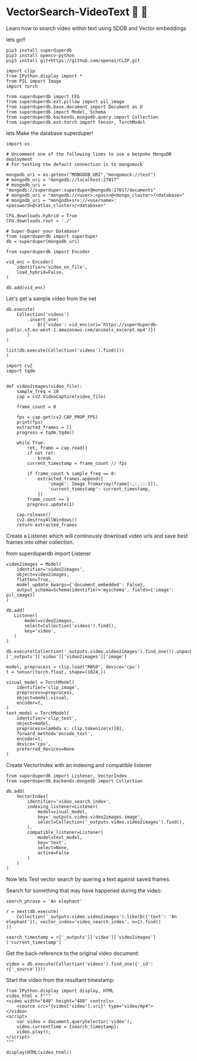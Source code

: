 # VectorSearch-VideoText 🍿 🎥
Learn how to search video within text using SDDB and Vector embeddings

lets go!!
```
pip3 install superduperdb
pip3 install opencv-python
pip3 install git+https://github.com/openai/CLIP.git
```

```
import clip
from IPython.display import *
from PIL import Image
import torch

from superduperdb import CFG
from superduperdb.ext.pillow import pil_image
from superduperdb.base.document import Document as D
from superduperdb import Model, Schema
from superduperdb.backends.mongodb.query import Collection
from superduperdb.ext.torch import tensor, TorchModel
```

lets Make the database superduper!

```
import os

# Uncomment one of the following lines to use a bespoke MongoDB deployment
# For testing the default connection is to mongomock

mongodb_uri = os.getenv("MONGODB_URI","mongomock://test")
# mongodb_uri = "mongodb://localhost:27017"
# mongodb_uri = "mongodb://superduper:superduper@mongodb:27017/documents"
# mongodb_uri = "mongodb://<user>:<pass>@<mongo_cluster>/<database>"
# mongodb_uri = "mongodb+srv://<username>:<password>@<atlas_cluster>/<database>"

CFG.downloads.hybrid = True
CFG.downloads.root = './'

# Super-Duper your Database!
from superduperdb import superduper
db = superduper(mongodb_uri)
```

```
from superduperdb import Encoder

vid_enc = Encoder(
    identifier='video_on_file',
    load_hybrid=False,
)

db.add(vid_enc)
```

Let's get a sample video from the net

```
db.execute(
    Collection('videos')
        .insert_one(
            D({'video': vid_enc(uri='https://superduperdb-public.s3.eu-west-1.amazonaws.com/animals_excerpt.mp4')})
        )
)
```

```
list(db.execute(Collection('videos').find()))
)
```

```
import cv2
import tqdm


def video2images(video_file):
    sample_freq = 10
    cap = cv2.VideoCapture(video_file)

    frame_count = 0

    fps = cap.get(cv2.CAP_PROP_FPS)
    print(fps)
    extracted_frames = []
    progress = tqdm.tqdm()

    while True:
        ret, frame = cap.read()
        if not ret:
            break
        current_timestamp = frame_count // fps
        
        if frame_count % sample_freq == 0:
            extracted_frames.append({
                'image': Image.fromarray(frame[:,:,::-1]),
                'current_timestamp': current_timestamp,
            })
        frame_count += 1        
        progress.update(1)
    
    cap.release()
    cv2.destroyAllWindows()
    return extracted_frames
```

Create a Listener which will continously download video urls and save best frames into other collection.

from superduperdb import Listener

```
video2images = Model(
    identifier='video2images',
    object=video2images,
    flatten=True,
    model_update_kwargs={'document_embedded': False},
    output_schema=Schema(identifier='myschema', fields={'image': pil_image})
)

db.add(
   Listener(
       model=video2images,
       select=Collection('videos').find(),
       key='video',
   )
)
```

```
db.execute(Collection('_outputs.video.video2images').find_one()).unpack()['_outputs']['video']['video2images']['image']
```

```
model, preprocess = clip.load("RN50", device='cpu')
t = tensor(torch.float, shape=(1024,))

visual_model = TorchModel(
    identifier='clip_image',
    preprocess=preprocess,
    object=model.visual,
    encoder=t,
)
text_model = TorchModel(
    identifier='clip_text',
    object=model,
    preprocess=lambda x: clip.tokenize(x)[0],
    forward_method='encode_text',
    encoder=t,
    device='cpu',
    preferred_devices=None
)
```

Create VectorIndex with an indexing and compatible listener

```
from superduperdb import Listener, VectorIndex
from superduperdb.backends.mongodb import Collection

db.add(
    VectorIndex(
        identifier='video_search_index',
        indexing_listener=Listener(
            model=visual_model,
            key='_outputs.video.video2images.image',
            select=Collection('_outputs.video.video2images').find(),
        ),
        compatible_listener=Listener(
            model=text_model,
            key='text',
            select=None,
            active=False
        )
    )
)
```

Now lets Test vector search by quering a text against saved frames.

Search for something that may have happened during the video:

```
search_phrase = 'An elephant'

r = next(db.execute(
    Collection('_outputs.video.video2images').like(D({'text': 'An elephant'}), vector_index='video_search_index', n=1).find()
))

search_timestamp = r['_outputs']['video']['video2images']['current_timestamp']
```

Get the back-reference to the original video document:

```
video = db.execute(Collection('videos').find_one({'_id': r['_source']}))
```

Start the video from the resultant timestamp:

```
from IPython.display import display, HTML
video_html = f"""
<video width="640" height="480" controls>
    <source src="{video['video'].uri}" type="video/mp4">
</video>
<script>
    var video = document.querySelector('video');
    video.currentTime = {search_timestamp};
    video.play();
</script>
"""

display(HTML(video_html))
```










